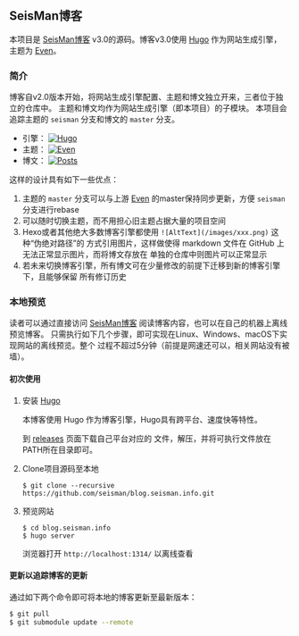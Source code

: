 ## SeisMan博客

本项目是 [SeisMan博客][] v3.0的源码。博客v3.0使用 [Hugo][] 作为网站生成引擎，
主题为 [Even][]。

### 简介

博客自v2.0版本开始，将网站生成引擎配置、主题和博文独立开来，三者位于独立的仓库中。
主题和博文均作为网站生成引擎（即本项目）的子模块。
本项目会追踪主题的 `seisman` 分支和博文的 `master` 分支。

- 引擎： [![Hugo](https://img.shields.io/badge/Hugo-master-blue.svg)](https://github.com/seisman/blog.seisman.info/tree/master)
- 主题： [![Even](https://img.shields.io/badge/Even-seisman-blue.svg)](https://github.com/seisman/hugo-theme-even/tree/seisman)
- 博文： [![Posts](https://img.shields.io/badge/Posts-master-blue.svg)](https://github.com/seisman/seisman.info.posts/tree/master)

这样的设计具有如下一些优点：

1. 主题的 `master` 分支可以与上游 [Even]() 的master保持同步更新，方便 `seisman`
   分支进行rebase
2. 可以随时切换主题，而不用担心旧主题占据大量的项目空间
3. Hexo或者其他绝大多数博客引擎都使用 `![AltText](/images/xxx.png)` 这种“伪绝对路径”的
   方式引用图片，这样做使得 markdown 文件在 GitHub 上无法正常显示图片，而将博文存放在
   单独的仓库中则图片可以正常显示
4. 若未来切换博客引擎，所有博文可在少量修改的前提下迁移到新的博客引擎下，且能够保留
   所有修订历史

[SeisMan博客]: https://blog.seisman.info
[Hugo]: https://gohugo.io/
[Even]: https://github.com/seisman/hugo-theme-even

### 本地预览

读者可以通过直接访问 [SeisMan博客][] 阅读博客内容，也可以在自己的机器上离线预览博客。
只需执行如下几个步骤，即可实现在Linux、Windows、macOS下实现网站的离线预览。整个
过程不超过5分钟（前提是网速还可以，相关网站没有被墙）。

#### 初次使用

1.  安装 [Hugo][]

    本博客使用 Hugo 作为博客引擎，Hugo具有跨平台、速度快等特性。

    到 [releases](https://github.com/gohugoio/hugo/releases) 页面下载自己平台对应的
    文件，解压，并将可执行文件放在PATH所在目录即可。

2.  Clone项目源码至本地

        $ git clone --recursive https://github.com/seisman/blog.seisman.info.git

3.  预览网站

        $ cd blog.seisman.info
        $ hugo server

    浏览器打开 `http://localhost:1314/` 以离线查看

#### 更新以追踪博客的更新

通过如下两个命令即可将本地的博客更新至最新版本：
```bash
$ git pull
$ git submodule update --remote
```
